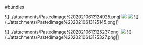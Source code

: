 












\#bundles

![[../attachments/Pastedimage%2020210613124925.png) ![](../attachments/Pastedimage%2020210613124952.png) ![](../attachments/Pastedimage%2020210613125002.png) ![](../attachments/Pastedimage%2020210613125145.png]]

![[../attachments/Pastedimage%2020210613125237.png) ![](../attachments/Pastedimage%2020210613125300.png) ![](../attachments/Pastedimage%2020210613125327.png]]
